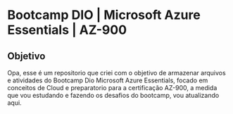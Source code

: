 # Bootcamp DIO | Microsoft Azure Essentials | AZ-900

##  Objetivo 
Opa, esse é um repositorio que criei com o objetivo de armazenar arquivos e atividades do Bootcamp Dio Microsoft Azure Essentials, focado em conceitos de Cloud e preparatorio para a certificação AZ-900, a medida que vou estudando e fazendo os desafios do bootcamp, vou atualizando aqui.



